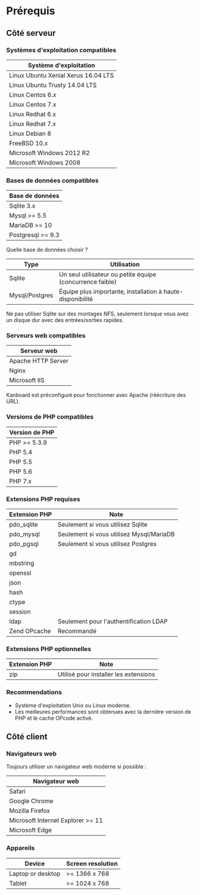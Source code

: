 Prérequis
=========

Côté serveur
------------

### Systèmes d'exploitation compatibles

| Système d'exploitation               |
|--------------------------------------|
| Linux Ubuntu Xenial Xerus 16.04 LTS  |
| Linux Ubuntu Trusty 14.04 LTS        |
| Linux Centos 6.x                     |
| Linux Centos 7.x                     |
| Linux Redhat 6.x                     |
| Linux Redhat 7.x                     |
| Linux Debian 8                       |
| FreeBSD 10.x                         |
| Microsoft Windows 2012 R2            |
| Microsoft Windows 2008               |

### Bases de données compatibles

| Base de données    |
|--------------------|
| Sqlite 3.x         |
| Mysql >= 5.5       |
| MariaDB >= 10      |
| Postgresql >= 9.3  |

Quelle base de données choisir ?

| Type            | Utilisation                                                 |
|-----------------|-------------------------------------------------------------|
| Sqlite          | Un seul utilisateur ou petite équipe (concurrence faible)   |
| Mysql/Postgres  | Équipe plus importante, installation à haute-disponibilité  |

Ne pas utiliser Sqlite sur des montages NFS, seulement lorsque vous avez un disque dur avec des entrées/sorties rapides.

### Serveurs web compatibles

| Serveur web        |
|--------------------|
| Apache HTTP Server |
| Nginx              |
| Microsoft IIS      |

Kanboard est préconfiguré pour fonctionner avec Apache (réécriture des URL).

### Versions de PHP compatibles

| Version de PHP |
|----------------|
| PHP >= 5.3.9   |
| PHP 5.4        |
| PHP 5.5        |
| PHP 5.6        |
| PHP 7.x        |

### Extensions PHP requises

| Extension PHP              | Note                                     |
|----------------------------|------------------------------------------|
| pdo_sqlite                 | Seulement si vous utilisez Sqlite        |
| pdo_mysql                  | Seulement si vous utilisez Mysql/MariaDB |
| pdo_pgsql                  | Seulement si vous utilisez Postgres      |
| gd                         |                                          |
| mbstring                   |                                          |
| openssl                    |                                          |
| json                       |                                          |
| hash                       |                                          |
| ctype                      |                                          |
| session                    |                                          |
| ldap                       | Seulement pour l'authentification LDAP   |
| Zend OPcache               | Recommandé                               |

### Extensions PHP optionnelles

| Extension PHP              | Note                                       |
|----------------------------|--------------------------------------------|
| zip                        | Utilisé pour installer les extensions      |

### Recommendations

- Système d'exploitation Unix ou Linux moderne.
- Les meilleures performances sont obtenues avec la dernière version de PHP et le cache OPcode activé.

Côté client
-----------

### Navigateurs web

Toujours utiliser un navigateur web moderne si possible :

| Navigateur web                        |
|---------------------------------------|
| Safari                                |
| Google Chrome                         |
| Mozilla Firefox                       |
| Microsoft Internet Explorer >= 11     |
| Microsoft Edge                        |

### Appareils

| Device            | Screen resolution  |
|-------------------|--------------------|
| Laptop or desktop | >= 1366 x 768      |
| Tablet            | >= 1024 x 768      |
